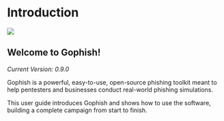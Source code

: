 # Introduction

![](https://raw.github.com/jordan-wright/gophish/master/static/images/gophish_purple.png)

## Welcome to Gophish!

_Current Version: 0.9.0_

Gophish is a powerful, easy-to-use, open-source phishing toolkit meant to help pentesters and businesses conduct real-world phishing simulations.

This user guide introduces Gophish and shows how to use the software, building a complete campaign from start to finish.



